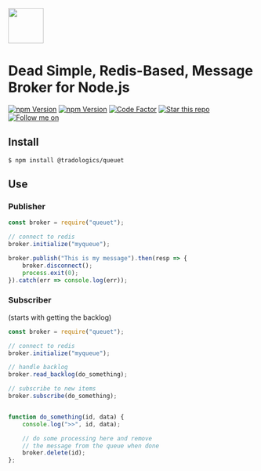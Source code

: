 <img src="https://github.com/tradologics/queuet/blob/master/assets/logo.png?raw=true" height="72">

# Dead Simple, Redis-Based, Message Broker for Node.js

<a href="https://tradologics.com/opensource"><img alt="npm Version" src="https://img.shields.io/badge/By-Tradologics-7269a6"></a>
<a href="https://www.npmjs.com/package/@tradologics/queuet"><img alt="npm Version" src="https://badge.fury.io/js/%40tradologics%2Fqueuet.svg"></a>
<a href="https://www.codefactor.io/repository/github/tradologics/queuet"><img alt="Code Factor" src="https://www.codefactor.io/repository/github/tradologics/queuet/badge"></a>
<a href="https://github.com/tradologics/queuet"><img alt="Star this repo" src="https://img.shields.io/github/stars/tradologics/queuet.svg?style=social&label=Star&maxAge=60"></a>
<a href="https://twitter.com/aroussi"><img alt="Follow me on" src="https://img.shields.io/twitter/follow/tradologics.svg?style=social&label=Follow&maxAge=60"></a>



## Install

```
$ npm install @tradologics/queuet
```

## Use

### Publisher

```javascript
const broker = require("queuet");

// connect to redis
broker.initialize("myqueue");

broker.publish("This is my message").then(resp => {
    broker.disconnect();
    process.exit(0);
}).catch(err => console.log(err));

```

### Subscriber
(starts with getting the backlog)

```javascript
const broker = require("queuet");

// connect to redis
broker.initialize("myqueue");

// handle backlog
broker.read_backlog(do_something);

// subscribe to new items
broker.subscribe(do_something);


function do_something(id, data) {
    console.log(">>", id, data);

    // do some processing here and remove
    // the message from the queue when done
    broker.delete(id);
};

```
